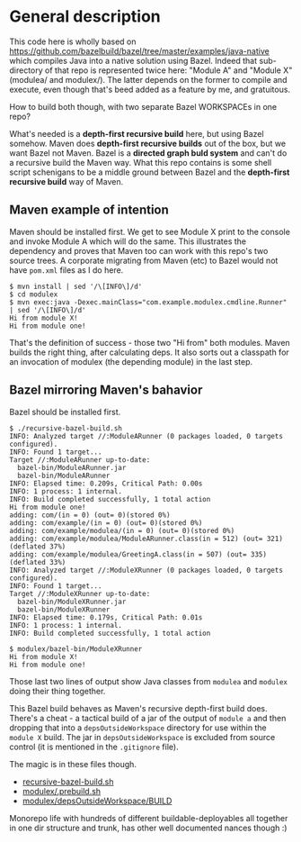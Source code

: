 # General description

This code here is wholly based on https://github.com/bazelbuild/bazel/tree/master/examples/java-native which compiles Java into a native solution using Bazel. Indeed that sub-directory of that repo is represented twice here:  "Module A" and "Module X" (modulea/ and modulex/). The latter depends on the former to compile and execute, even though that's beed added as a feature by me, and gratuitous.

How to build both though, with two separate Bazel WORKSPACEs in one repo?

What's needed is a **depth-first recursive build** here, but using Bazel somehow. Maven does **depth-first recursive builds** out of the box, but we want Bazel not Maven.  Bazel is a **directed graph buld system** and can't do a recursive build the Maven way. What this repo contains is some shell script schenigans to be a middle ground between Bazel and the **depth-first recursive build** way of Maven.

## Maven example of intention

Maven should be installed first.  We get to see Module X print to the console and invoke Module A which will do the same. This illustrates the dependency and proves that Maven too can work with this repo's two source trees. A corporate migrating from Maven (etc) to Bazel would not have `pom.xml` files as I do here.

```
$ mvn install | sed '/\[INFO\]/d' 
$ cd modulex
$ mvn exec:java -Dexec.mainClass="com.example.modulex.cmdline.Runner" | sed '/\[INFO\]/d' 
Hi from module X!
Hi from module one!
```

That's the definition of success - those two "Hi from" both modules. Maven builds the right thing, after calculating deps. It also sorts out a classpath for an invocation of modulex (the depending module) in the last step.

## Bazel mirroring Maven's bahavior

Bazel should be installed first.

```
$ ./recursive-bazel-build.sh 
INFO: Analyzed target //:ModuleARunner (0 packages loaded, 0 targets configured).
INFO: Found 1 target...
Target //:ModuleARunner up-to-date:
  bazel-bin/ModuleARunner.jar
  bazel-bin/ModuleARunner
INFO: Elapsed time: 0.209s, Critical Path: 0.00s
INFO: 1 process: 1 internal.
INFO: Build completed successfully, 1 total action
Hi from module one!
adding: com/(in = 0) (out= 0)(stored 0%)
adding: com/example/(in = 0) (out= 0)(stored 0%)
adding: com/example/modulea/(in = 0) (out= 0)(stored 0%)
adding: com/example/modulea/ModuleARunner.class(in = 512) (out= 321)(deflated 37%)
adding: com/example/modulea/GreetingA.class(in = 507) (out= 335)(deflated 33%)
INFO: Analyzed target //:ModuleXRunner (0 packages loaded, 0 targets configured).
INFO: Found 1 target...
Target //:ModuleXRunner up-to-date:
  bazel-bin/ModuleXRunner.jar
  bazel-bin/ModuleXRunner
INFO: Elapsed time: 0.179s, Critical Path: 0.01s
INFO: 1 process: 1 internal.
INFO: Build completed successfully, 1 total action

$ modulex/bazel-bin/ModuleXRunner
Hi from module X!
Hi from module one!
```

Those last two lines of output show Java classes from `modulea` and `modulex` doing their thing together.

This Bazel build behaves as Maven's recursive depth-first build does. There's a cheat - a tactical build of a jar of the output of `module a` and then dropping that into a `depsOutsideWorkspace` directory for use within the `module X` build. The jar in `depsOutsideWorkspace` is excluded from source control (it is mentioned in the `.gitignore` file).

The magic is in these files though.

* [recursive-bazel-build.sh](https://github.com/paul-hammant/non-standard-bazel-experiment/blob/trunk/recursive-bazel-build.sh)
* [modulex/.prebuild.sh](https://github.com/paul-hammant/non-standard-bazel-experiment/blob/trunk/modulex/.prebuild.sh)
* [modulex/depsOutsideWorkspace/BUILD](https://github.com/paul-hammant/non-standard-bazel-experiment/blob/trunk/modulex/depsOutsideWorkspace/BUILD)

Monorepo life with hundreds of different buildable-deployables all together in one dir structure and trunk, has other well documented nances though :)